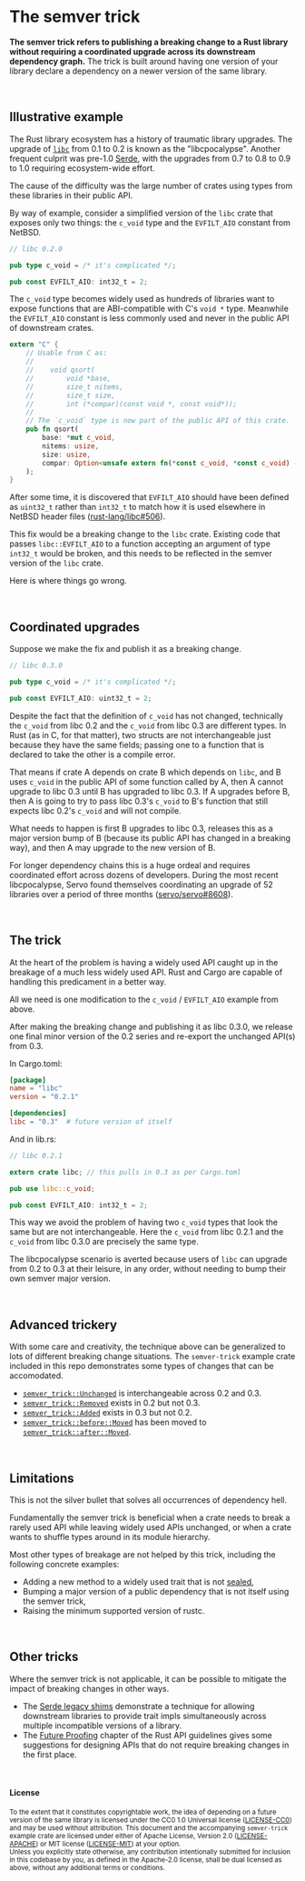 # The semver trick

**The semver trick refers to publishing a breaking change to a Rust library
without requiring a coordinated upgrade across its downstream dependency
graph.** The trick is built around having one version of your library declare a
dependency on a newer version of the same library.

<br>

## Illustrative example

The Rust library ecosystem has a history of traumatic library upgrades. The
upgrade of [`libc`] from 0.1 to 0.2 is known as the "libcpocalypse". Another
frequent culprit was pre-1.0 [Serde], with the upgrades from 0.7 to 0.8 to 0.9
to 1.0 requiring ecosystem-wide effort.

[`libc`]: https://crates.io/crates/libc
[Serde]: https://serde.rs/

The cause of the difficulty was the large number of crates using types from
these libraries in their public API.

By way of example, consider a simplified version of the `libc` crate that
exposes only two things: the `c_void` type and the `EVFILT_AIO` constant from
NetBSD.

```rust
// libc 0.2.0

pub type c_void = /* it's complicated */;

pub const EVFILT_AIO: int32_t = 2;
```

The `c_void` type becomes widely used as hundreds of libraries want to expose
functions that are ABI-compatible with C's `void *` type. Meanwhile the
`EVFILT_AIO` constant is less commonly used and never in the public API of
downstream crates.

```rust
extern "C" {
    // Usable from C as:
    //
    //    void qsort(
    //        void *base,
    //        size_t nitems,
    //        size_t size,
    //        int (*compar)(const void *, const void*));
    //
    // The `c_void` type is now part of the public API of this crate.
    pub fn qsort(
        base: *mut c_void,
        nitems: usize,
        size: usize,
        compar: Option<unsafe extern fn(*const c_void, *const c_void) -> c_int>,
    );
}
```

After some time, it is discovered that `EVFILT_AIO` should have been defined as
`uint32_t` rather than `int32_t` to match how it is used elsewhere in NetBSD
header files ([rust-lang/libc#506]).

[rust-lang/libc#506]: https://github.com/rust-lang/libc/pull/506

This fix would be a breaking change to the `libc` crate. Existing code that
passes `libc::EVFILT_AIO` to a function accepting an argument of type `int32_t`
would be broken, and this needs to be reflected in the semver version of the
`libc` crate.

Here is where things go wrong.

<br>

## Coordinated upgrades

Suppose we make the fix and publish it as a breaking change.

```rust
// libc 0.3.0

pub type c_void = /* it's complicated */;

pub const EVFILT_AIO: uint32_t = 2;
```

Despite the fact that the definition of `c_void` has not changed, technically
the `c_void` from libc 0.2 and the `c_void` from libc 0.3 are different types.
In Rust (as in C, for that matter), two structs are not interchangeable just
because they have the same fields; passing one to a function that is declared to
take the other is a compile error.

That means if crate A depends on crate B which depends on `libc`, and B uses
`c_void` in the public API of some function called by A, then A cannot upgrade
to libc 0.3 until B has upgraded to libc 0.3. If A upgrades before B, then A is
going to try to pass libc 0.3's `c_void` to B's function that still expects libc
0.2's `c_void` and will not compile.

What needs to happen is first B upgrades to libc 0.3, releases this as a major
version bump of B (because its public API has changed in a breaking way), and
then A may upgrade to the new version of B.

For longer dependency chains this is a huge ordeal and requires coordinated
effort across dozens of developers. During the most recent libcpocalypse, Servo
found themselves coordinating an upgrade of 52 libraries over a period of three
months ([servo/servo#8608]).

[servo/servo#8608]: https://github.com/servo/servo/issues/8608

<br>

## The trick

At the heart of the problem is having a widely used API caught up in the
breakage of a much less widely used API. Rust and Cargo are capable of handling
this predicament in a better way.

All we need is one modification to the `c_void` / `EVFILT_AIO` example from
above.

After making the breaking change and publishing it as libc 0.3.0, we release one
final minor version of the 0.2 series and re-export the unchanged API(s) from
0.3.

In Cargo.toml:

```toml
[package]
name = "libc"
version = "0.2.1"

[dependencies]
libc = "0.3"  # future version of itself
```

And in lib.rs:

```rust
// libc 0.2.1

extern crate libc; // this pulls in 0.3 as per Cargo.toml

pub use libc::c_void;

pub const EVFILT_AIO: int32_t = 2;
```

This way we avoid the problem of having two `c_void` types that look the same
but are not interchangeable. Here the `c_void` from libc 0.2.1 and the `c_void`
from libc 0.3.0 are precisely the same type.

The libcpocalypse scenario is averted because users of `libc` can upgrade from
0.2 to 0.3 at their leisure, in any order, without needing to bump their own
semver major version.

<br>

## Advanced trickery

With some care and creativity, the technique above can be generalized to lots of
different breaking change situations. The `semver-trick` example crate included
in this repo demonstrates some types of changes that can be accomodated.

- [`semver_trick::Unchanged`] is interchangeable across 0.2 and 0.3.
- [`semver_trick::Removed`] exists in 0.2 but not 0.3.
- [`semver_trick::Added`] exists in 0.3 but not 0.2.
- [`semver_trick::before::Moved`] has been moved to [`semver_trick::after::Moved`].

[`semver_trick::Unchanged`]: https://docs.rs/semver-trick/0.2.0/semver_trick/struct.Unchanged.html
[`semver_trick::Removed`]: https://docs.rs/semver-trick/0.2.0/semver_trick/struct.Removed.html
[`semver_trick::Added`]: https://docs.rs/semver-trick/0.3.0/semver_trick/struct.Added.html
[`semver_trick::before::Moved`]: https://docs.rs/semver-trick/0.2.0/semver_trick/before/struct.Moved.html
[`semver_trick::after::Moved`]: https://docs.rs/semver-trick/0.3.0/semver_trick/after/struct.Moved.html

<br>

## Limitations

This is not the silver bullet that solves all occurrences of dependency hell.

Fundamentally the semver trick is beneficial when a crate needs to break a
rarely used API while leaving widely used APIs unchanged, or when a crate wants
to shuffle types around in its module hierarchy.

Most other types of breakage are not helped by this trick, including the
following concrete examples:

- Adding a new method to a widely used trait that is not [sealed],
- Bumping a major version of a public dependency that is not itself using the
  semver trick,
- Raising the minimum supported version of rustc.

[sealed]: https://rust-lang-nursery.github.io/api-guidelines/future-proofing.html#c-sealed

<br>

## Other tricks

Where the semver trick is not applicable, it can be possible to mitigate the
impact of breaking changes in other ways.

- The [Serde legacy shims] demonstrate a technique for allowing downstream
  libraries to provide trait impls simultaneously across multiple incompatible
  versions of a library.
- The [Future Proofing] chapter of the Rust API guidelines gives some
  suggestions for designing APIs that do not require breaking changes in the
  first place.

[Serde legacy shims]: https://github.com/serde-rs/legacy
[Future Proofing]: https://rust-lang-nursery.github.io/api-guidelines/future-proofing.html

<br>

#### License

<sup>
To the extent that it constitutes copyrightable work, the idea of depending on a
future version of the same library is licensed under the
CC0 1.0 Universal license (<a href="LICENSE-CC0">LICENSE-CC0</a>)
and may be used without attribution. This document and the accompanying
<code>semver-trick</code> example crate are licensed under either of
Apache License, Version 2.0 (<a href="LICENSE-APACHE">LICENSE-APACHE</a>)
or
MIT license (<a href="LICENSE-MIT">LICENSE-MIT</a>)
at your option.
</sup>

<br>

<sub>
Unless you explicitly state otherwise, any contribution intentionally submitted
for inclusion in this codebase by you, as defined in the Apache-2.0 license,
shall be dual licensed as above, without any additional terms or conditions.
</sub>
